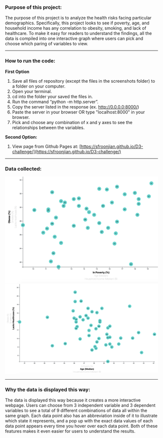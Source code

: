 ### Purpose of this project:
The purpose of this project is to analyze the health risks facing particular demographics. Specifically, this project looks to see if poverty, age, and household income has any correlation to obesity, smoking, and lack of healthcare. To make it easy for readers to understand the findings, all the data is compiled into one interactive graph where users can pick and choose which paring of variables to view.

---

### How to run the code:
**First Option**
1. Save all files of repository (except the files in the screenshots folder) to a folder on your computer.
1. Open your terminal.
1. cd into the folder your saved the files in.
1. Run the command “python -m http.server”.
1. Copy the server listed in the response (ex. http://0.0.0.0:8000/)
1. Paste the server in your browser OR type "localhost:8000" in your browser.
1. Pick and choose any combination of x and y axes to see the relationships between the variables.
<!-- end of the list -->
**Second Option:**
1. View page from Github Pages at: [https://sfroonjian.github.io/D3-challenge/](https://sfroonjian.github.io/D3-challenge/)

---

### Data collected:
![](d3_data_journalism/screenshots/screenshot1.png)
![](d3_data_journalism/screenshots/screenshot2.png)

---

### Why the data is displayed this way:
The data is displayed this way because it creates a more interactive webpage. Users can choose from 3 independent variable and 3 dependent variables to see a total of 9 different combinations of data all within the same graph. Each data point also has an abbreviation inside of it to illustrate which state it represents, and a pop up with the exact data values of each data point appears every time you hover over each data point. Both of these features makes it even easier for users to understand the results.
